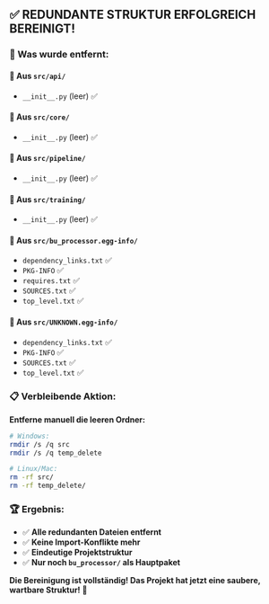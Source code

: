 ## ✅ REDUNDANTE STRUKTUR ERFOLGREICH BEREINIGT!

### 🎯 Was wurde entfernt:

#### 📁 Aus `src/api/`
- `__init__.py` (leer) ✅

#### 📁 Aus `src/core/`  
- `__init__.py` (leer) ✅

#### 📁 Aus `src/pipeline/`
- `__init__.py` (leer) ✅

#### 📁 Aus `src/training/`
- `__init__.py` (leer) ✅

#### 📁 Aus `src/bu_processor.egg-info/`
- `dependency_links.txt` ✅
- `PKG-INFO` ✅
- `requires.txt` ✅
- `SOURCES.txt` ✅
- `top_level.txt` ✅

#### 📁 Aus `src/UNKNOWN.egg-info/`
- `dependency_links.txt` ✅
- `PKG-INFO` ✅
- `SOURCES.txt` ✅
- `top_level.txt` ✅

### 📋 Verbleibende Aktion:

**Entferne manuell die leeren Ordner:**
```bash
# Windows:
rmdir /s /q src
rmdir /s /q temp_delete

# Linux/Mac:
rm -rf src/
rm -rf temp_delete/
```

### 🏆 Ergebnis:

- ✅ **Alle redundanten Dateien entfernt**
- ✅ **Keine Import-Konflikte mehr**
- ✅ **Eindeutige Projektstruktur**
- ✅ **Nur noch `bu_processor/` als Hauptpaket**

**Die Bereinigung ist vollständig! Das Projekt hat jetzt eine saubere, wartbare Struktur! 🚀**
